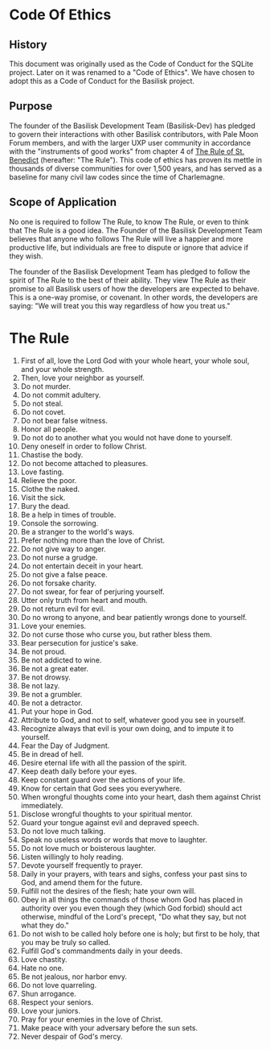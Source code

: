 # Code Of Ethics

## History

This document was originally used as the Code of Conduct for the SQLite project. Later on it was renamed to a "Code of Ethics". We have chosen to adopt this as a Code of Conduct for the Basilisk project.

## Purpose

The founder of the Basilisk Development Team (Basilisk-Dev) has pledged to govern their interactions with other Basilisk contributors, with Pale Moon Forum members, and with the larger UXP user community in accordance with the "instruments of good works" from chapter 4 of [The Rule of St. Benedict](https://en.wikipedia.org/wiki/Rule_of_Saint_Benedict) (hereafter: "The Rule"). This code of ethics has proven its mettle in thousands of diverse communities for over 1,500 years, and has served as a baseline for many civil law codes since the time of Charlemagne.

## Scope of Application

No one is required to follow The Rule, to know The Rule, or even to think that The Rule is a good idea. The Founder of the Basilisk Development Team believes that anyone who follows The Rule will live a happier and more productive life, but individuals are free to dispute or ignore that advice if they wish.

The founder of the Basilisk Development Team has pledged to follow the spirit of The Rule to the best of their ability. They view The Rule as their promise to all Basilisk users of how the developers are expected to behave. This is a one-way promise, or covenant. In other words, the developers are saying: "We will treat you this way regardless of how you treat us."

# The Rule

1.  First of all, love the Lord God with your whole heart, your whole soul, and your whole strength.
2.  Then, love your neighbor as yourself.
3.  Do not murder.
4.  Do not commit adultery.
5.  Do not steal.
6.  Do not covet.
7.  Do not bear false witness.
8.  Honor all people.
9.  Do not do to another what you would not have done to yourself.
10.  Deny oneself in order to follow Christ.
11.  Chastise the body.
12.  Do not become attached to pleasures.
13.  Love fasting.
14.  Relieve the poor.
15.  Clothe the naked.
16.  Visit the sick.
17.  Bury the dead.
18.  Be a help in times of trouble.
19.  Console the sorrowing.
20.  Be a stranger to the world's ways.
21.  Prefer nothing more than the love of Christ.
22.  Do not give way to anger.
23.  Do not nurse a grudge.
24.  Do not entertain deceit in your heart.
25.  Do not give a false peace.
26.  Do not forsake charity.
27.  Do not swear, for fear of perjuring yourself.
28.  Utter only truth from heart and mouth.
29.  Do not return evil for evil.
30.  Do no wrong to anyone, and bear patiently wrongs done to yourself.
31.  Love your enemies.
32.  Do not curse those who curse you, but rather bless them.
33.  Bear persecution for justice's sake.
34.  Be not proud.
35.  Be not addicted to wine.
36.  Be not a great eater.
37.  Be not drowsy.
38.  Be not lazy.
39.  Be not a grumbler.
40.  Be not a detractor.
41.  Put your hope in God.
42.  Attribute to God, and not to self, whatever good you see in yourself.
43.  Recognize always that evil is your own doing, and to impute it to yourself.
44.  Fear the Day of Judgment.
45.  Be in dread of hell.
46.  Desire eternal life with all the passion of the spirit.
47.  Keep death daily before your eyes.
48.  Keep constant guard over the actions of your life.
49.  Know for certain that God sees you everywhere.
50.  When wrongful thoughts come into your heart, dash them against Christ immediately.
51.  Disclose wrongful thoughts to your spiritual mentor.
52.  Guard your tongue against evil and depraved speech.
53.  Do not love much talking.
54.  Speak no useless words or words that move to laughter.
55.  Do not love much or boisterous laughter.
56.  Listen willingly to holy reading.
57.  Devote yourself frequently to prayer.
58.  Daily in your prayers, with tears and sighs, confess your past sins to God, and amend them for the future.
59.  Fulfill not the desires of the flesh; hate your own will.
60.  Obey in all things the commands of those whom God has placed in authority over you even though they (which God forbid) should act otherwise, mindful of the Lord's precept, "Do what they say, but not what they do."
61.  Do not wish to be called holy before one is holy; but first to be holy, that you may be truly so called.
62.  Fulfill God's commandments daily in your deeds.
63.  Love chastity.
64.  Hate no one.
65.  Be not jealous, nor harbor envy.
66.  Do not love quarreling.
67.  Shun arrogance.
68.  Respect your seniors.
69.  Love your juniors.
70.  Pray for your enemies in the love of Christ.
71.  Make peace with your adversary before the sun sets.
72.  Never despair of God's mercy.

